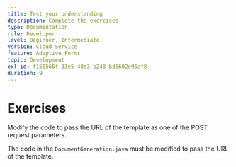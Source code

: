 ```yaml
---
title: Test your understanding
description: Complete the exercises
type: Documentation
role: Developer
level: Beginner, Intermediate
version: Cloud Service
feature: Adaptive Forms
topic: Development
exl-id: f150566f-33e5-48d3-b248-bd5602e96af8
duration: 9
---
```

# Exercises

Modify the code to pass the URL of the template as one of the POST request parameters. 

The code in the `DocumentGeneration.java` must be modified to pass the URL of the template.
